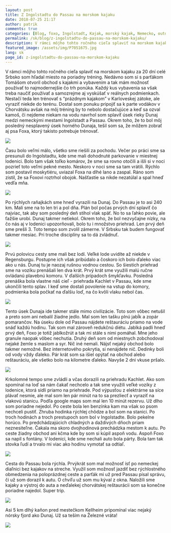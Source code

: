 ```yaml
---
layout: post
title: Z Ingolstadtu do Passau na morskom kajaku
date: 2018-07-25 21:17
author: patrik
comments: true
categories: [Blog, foxo, Ingolstadt, Kajak, morský kajak, Nemecko, outdoor, pádlovanie, Passau, Regensburg, Slovenčina]
permalink: /sk/blog/z-ingolstadtu-do-passau-na-morskom-kajaku/
description: V rámci môjho tohto ročného cieľa splaviť na morskom kajaku za 20 dní celé Srbsko som hľadal miesto na poriadny tréning.
featured_image: /assets/img/P7051675.jpg
lang: sk
page_id: z-ingolstadtu-do-passau-na-morskom-kajaku
---
```

V rámci môjho tohto ročného cieľa splaviť na morskom kajaku za 20 dní celé Srbsko som hľadal miesto na poriadny tréning. Nedávno som si s parťákom Tomášom otvoril obchod s kajakmi a vybavením a tak mám možnosť používať to najmodernejšie čo trh ponúka. Každý kus vybavenia sa však treba naučiť používať a samozrejme aj vyskúšať v reálnych podmienkach. Nestačí teda len trénovať s “prázdnym kajakom” v Karloveskej zátoke, ale vyraziť niekde do terénu. Dostal som ponuku pripojiť sa k parte vodákov v Chorvátsku avšak na môj tréning by to nebolo dostačujúce a keď sa ozval kamoš, či nejdeme niekam na vodu navrhol som splaviť úsek rieky Dunaj medzi nemeckými mestami Ingolstadt a Passau. Okrem toho, že to bol môj posledný nesplavený úsek horného Dunaja, tešil som sa, že môžem zobrať aj psa Foxa, ktorý takisto potrebuje trénovať.

![](/assets/img/20180705_071305.jpg)

Času bolo veľmi málo, všetko sme riešili za pochodu. Večer po práci sme sa presunuli do Ingolstadtu, kde sme mali dohodnuté parkovanie v miestnej lodenici. Bolo tam však toľko komárov, že sme sa rovno otočili a išli si v noci pozrieť toto veľmi pekné mesto. Neskoro v noci sme sa tam vrátili. Rýchlo som postavil moskytiéru, uviazal Foxa na dlhé lano a zaspal. Ráno som zistil, že sa Foxovi roztrhol obojok. Našťastie sa nikde nezatúlal a spal hneď vedľa mňa.

![](/assets/img/20180705_133105.jpg)

Po rýchlych raňajkách sme hneď vyrazili na Dunaj. Do Passau je to asi 240 km. Mali sme na to len tri a pol dňa. Plán bol počas prvých dní splaviť čo najviac, tak aby som posledný deň stihol vlak späť. No to sa ľahko povie, ale ťažšie urobí. Dunaj takmer netiekol. Okrem toho, že bol nezvyčajne nízky, na čo nás aj v lodenici upozorňovali, bolo tu i množstvo priehrad. Len prvý deň sme prešli 3. Toto tempo som zvolil zámerne. V Srbsku tak budem fungovať takmer mesiac. Pri troche disciplíny sa to dá zvládnuť.

![](/assets/img/20180706_090627.jpg)

Prvú polovicu cesty sme mali bez lodí. Veľké lode uvidíte až niekde v Regensburgu. Postupne ich však pribúdalo a čoskoro ich bolo ďaleko viac ako u nás. Dunaj tu je naozaj rušnou vodnou cestou. So šiestich priehrad sme na vozíku prenášali len dva krát. Prvý krát sme využili malú ručne ovládanú plavebnú komoru. V ďalších prípadoch šmykľavku. Posledná prenáška bola vlastne náš cieľ - priehrada Kachlet v Passau, kde sme ukončili tento splav. I keď sme dostali povolenie na vstup do komory, podmienka bola počkať na ďalšiu loď, na čo kvôli vlaku nebol čas.

![](/assets/img/20180706_092604.jpg)

Tento úsek Dunaja ide takmer stále mimo civilizácie. Toto som vôbec netušil a preto som ani nebalil žiadne jedlo. Mal som len tašku plnú jabĺk a zopár pomarančov. Na úseku dole od Passau nájdete reštauráciu priamo na vode snáď každú hodinu. Tak som mal zároveň redukčnú diétu. Jablká padli hneď prvý deň, Foxo je totiž jablkožrút a tak mi stále s nimi pomáhal. Mne jeho granule naopak vôbec nechutia. Druhý deň som od miestnych zobchodoval nejaké žemle s maslom a syr. Nič iné nemali. Nájsť nejaký obchod bolo takmer nemožné. Bez internetového pokrytia, si nenájdete nič. Dedinky boli od vody vždy ďaleko. Pár krát som sa išiel opýtať na obchod alebo reštauráciu, ale všetko bolo na kilometre ďaleko. Navyše 2 dni vkuse pršalo.

![](/assets/img/20180706_111331.jpg)

Krkolomné tempo sme zvládli a včas dorazili na priehradu Kachlet. Ako som spomínal na loď sa nám čakať nechcelo a tak sme využili veľké vozíky z lodenice, ktorá sídli priamo na priehrade. Pod výpusťou z elektrárne sa síce plávať nesmie, ale mal som len pár minút na to sa prezliecť a vyraziť na vlakovú stanicu. Podľa google maps som mal len 10 minút rezervu. Už dlho som poriadne nejedol. Po ceste bola len benzínka kam ma však so psom nechceli pustiť. Zhruba hodinka rýchlej chôdze a bol som na stanici. Po troch hodinách a troch prestupoch som bol v Ingolstadte. Bolo pekelne horúco. Po predchádzajúcich chladných a daždivých dňoch priam neznesiteľne. Čakala ma skoro dvojhodinová prechádzka mestom k autu. Po ceste žiadny obchod ani kčma kde by som si kúpil aspoň vodu. Aspoň Foxo sa napil s fontány. V lodenici, kde sme nechali auto bola párty. Bola tam tak stovka ľudí a trvalo mi viac ako hodinu vymotať sa odtiaľ.

![](/assets/img/20180706_210304.jpg)

Cesta do Passau bola rýchla. Prvýkrát som mal možnosť ísť po nemeckej diaľnici bez kajakov na streche. Využil som možnosť jazdiť bez rýchlostného obmedzenia na poloprázdnej ceste a parťák mi už pred Passau písal správu, či už som dorazil k autu. O chvíľu už som mu kýval z okna. Naložili sme kajaky a výstroj do auta a neďalekej chorvátskej reštaurácii som sa konečne poriadne najedol. Super trip.

![](/assets/img/P7051675.jpg)

Asi 5 km dlhý kaňon pred mestečkom Kellheim pripomínal viac nejaký nórsky fjord ako Dunaj. Už sa teším na Železné vráta!

![](/assets/img/P7061835.jpg)